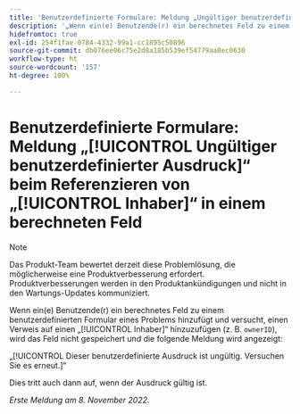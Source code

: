 ```yaml
---
title: 'Benutzerdefinierte Formulare: Meldung „Ungültiger benutzerdefinierter Ausdruck“ beim Referenzieren von „Inhaber“ in einem berechneten Feld'
description: '„Wenn ein(e) Benutzende(r) ein berechnetes Feld zu einem benutzerdefinierten Formular eines Problems hinzufügt und versucht, einen Verweis auf einen Inhaber hinzuzufügen (z. B. „ownerID“), wird das Feld nicht gespeichert und die folgende Meldung wird angezeigt: Dies ist ein ungültiger Ausdruck. Versuchen Sie es erneut.“'
hidefromtoc: true
exl-id: 254f1fae-0784-4332-99a1-cc1895c50896
source-git-commit: db076ee06c75e2d8a185b539ef54779aa0ec0630
workflow-type: ht
source-wordcount: '157'
ht-degree: 100%

---
```


# Benutzerdefinierte Formulare: Meldung „[!UICONTROL Ungültiger benutzerdefinierter Ausdruck]“ beim Referenzieren von „[!UICONTROL Inhaber]“ in einem berechneten Feld

>[!NOTE]
>
>Das Produkt-Team bewertet derzeit diese Problemlösung, die möglicherweise eine Produktverbesserung erfordert. Produktverbesserungen werden in den Produktankündigungen und nicht in den Wartungs-Updates kommuniziert.

<!--
>[!NOTE]
>
>This issue was fixed on December 1, 2022.
-->

Wenn ein(e) Benutzende(r) ein berechnetes Feld zu einem benutzerdefinierten Formular eines Problems hinzufügt und versucht, einen Verweis auf einen „[!UICONTROL Inhaber]“ hinzuzufügen (z. B. `ownerID`), wird das Feld nicht gespeichert und die folgende Meldung wird angezeigt:

„[!UICONTROL Dieser benutzerdefinierte Ausdruck ist ungültig. Versuchen Sie es erneut.]“

Dies tritt auch dann auf, wenn der Ausdruck gültig ist.

_Erste Meldung am 8. November 2022._
